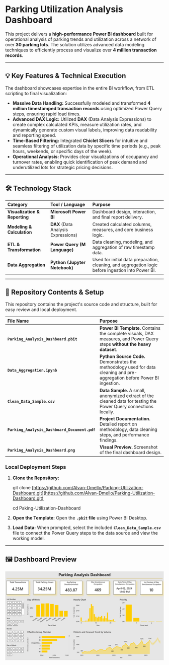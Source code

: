 # Parking Utilization Analysis Dashboard

This project delivers a **high-performance Power BI dashboard** built for operational analysis of parking trends and utilization across a network of over **30 parking lots**. The solution utilizes advanced data modeling techniques to efficiently process 
and visualize over **4 million transaction records**.

---

## 💡 Key Features & Technical Execution

The dashboard showcases expertise in the entire BI workflow, from ETL scripting to final visualization:

* **Massive Data Handling:** Successfully modeled and transformed **4 million timestamped transaction records** using optimized Power Query steps, ensuring rapid load times.
* **Advanced DAX Logic:** Utilized **DAX** (Data Analysis Expressions) to create complex calculated KPIs, measure utilization rates, and dynamically generate custom visual labels, improving data readability and reporting speed.
* **Time-Based Filtering:** Integrated **Chiclet Slicers** for intuitive and seamless filtering of utilization data by specific time periods (e.g., peak hours, weekends, or specific days of the week).
* **Operational Analysis:** Provides clear visualizations of occupancy and turnover rates, enabling quick identification of peak demand and underutilized lots for strategic pricing decisions.

---

## 🛠️ Technology Stack

| Category | Tool / Language | Purpose |
| :--- | :--- | :--- |
| **Visualization & Reporting** | **Microsoft Power BI** | Dashboard design, interaction, and final report delivery. |
| **Modeling & Calculation** | **DAX** (Data Analysis Expressions) | Created calculated columns, measures, and core business logic. |
| **ETL & Transformation** | **Power Query (M Language)** | Data cleaning, modeling, and aggregation of raw timestamp data. |
| **Data Aggregation** | **Python (Jupyter Notebook)** | Used for initial data preparation, cleaning, and aggregation logic before ingestion into Power BI. |

---

## 🚀 Repository Contents & Setup

This repository contains the project's source code and structure, built for easy review and local deployment.

| File Name | Purpose |
| :--- | :--- |
| **`Parking_Analysis_Dashboard.pbit`** | **Power BI Template.** Contains the complete visuals, DAX measures, and Power Query steps **without the heavy dataset**. |
| **`Data_Aggregation.ipynb`** | **Python Source Code.** Demonstrates the methodology used for data cleaning and pre-aggregation before Power BI ingestion. |
| **`Clean_Data_Sample.csv`** | **Data Sample.** A small, anonymized extract of the cleaned data for testing the Power Query connections locally. |
| **`Parking_Analysis_Dashboard_Document.pdf`** | **Project Documentation.** Detailed report on methodology, data cleaning steps, and performance findings. |
| **`Parking_Analysis_Dashboard.png`** | **Visual Preview.** Screenshot of the final dashboard design. |

### Local Deployment Steps

1.  **Clone the Repository:**

    git clone [https://github.com/Alvan-Dmello/Parking-Utilization-Dashboard.git](https://github.com/Alvan-Dmello/Parking-Utilization-Dashboard.git)

    cd Paking-Utilization-Dashboard

3.  **Open the Template:** Open the **`.pbit` file** using Power BI Desktop.
4.  **Load Data:** When prompted, select the included **`Clean_Data_Sample.csv`** file to connect the Power Query steps to the data source and view the working model.

---

## 🖼️ Dashboard Preview
![Parking Analysis Dashboard Screenshot](Parking_Analysis_Dashboard.png)
